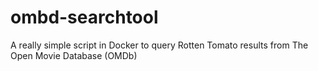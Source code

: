 # ombd-searchtool
A really simple script in Docker to query Rotten Tomato results from The Open Movie Database (OMDb)
